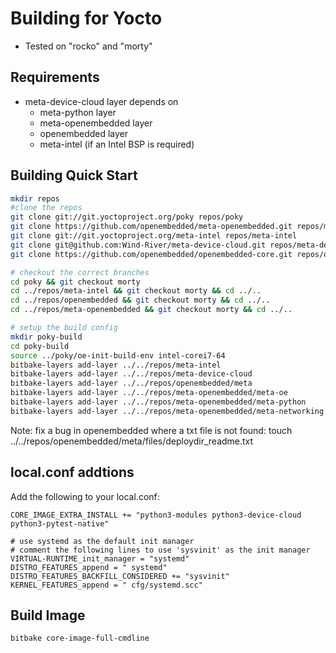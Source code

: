 Building for Yocto
==================

  * Tested on "rocko" and "morty"

Requirements
------------
  * meta-device-cloud layer depends on
    * meta-python layer
    * meta-openembedded layer
    * openembedded layer
    * meta-intel (if an Intel BSP is required)

Building Quick Start
--------------------
```sh
mkdir repos
#clone the repos
git clone git://git.yoctoproject.org/poky repos/poky
git clone https://github.com/openembedded/meta-openembedded.git repos/meta-openembedded
git clone git://git.yoctoproject.org/meta-intel repos/meta-intel
git clone git@github.com:Wind-River/meta-device-cloud.git repos/meta-device-cloud
git clone https://github.com/openembedded/openembedded-core.git repos/openembedded

# checkout the correct branches
cd poky && git checkout morty
cd ../repos/meta-intel && git checkout morty && cd ../..
cd ../repos/openembedded && git checkout morty && cd ../..
cd ../repos/meta-openembedded && git checkout morty && cd ../..

# setup the build config
mkdir poky-build
cd poky-build
source ../poky/oe-init-build-env intel-corei7-64
bitbake-layers add-layer ../../repos/meta-intel
bitbake-layers add-layer ../../repos/meta-device-cloud
bitbake-layers add-layer ../../repos/openembedded/meta
bitbake-layers add-layer ../../repos/meta-openembedded/meta-oe
bitbake-layers add-layer ../../repos/meta-openembedded/meta-python
bitbake-layers add-layer ../../repos/meta-openembedded/meta-networking

```

Note: fix a bug in openembedded where a txt file is not found:
touch ../../repos/openembedded/meta/files/deploydir_readme.txt

local.conf addtions
-------------------
Add the following to your local.conf:

```
CORE_IMAGE_EXTRA_INSTALL += "python3-modules python3-device-cloud python3-pytest-native"

# use systemd as the default init manager
# comment the following lines to use 'sysvinit' as the init manager
VIRTUAL-RUNTIME_init_manager = "systemd"
DISTRO_FEATURES_append = " systemd"
DISTRO_FEATURES_BACKFILL_CONSIDERED += "sysvinit"
KERNEL_FEATURES_append = " cfg/systemd.scc"
```

Build Image
-----------
```sh
bitbake core-image-full-cmdline
```
